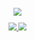 
<p align="center">
  <a href="https://github.com/xxxxsn">
    <img src="https://github-readme-stats-eight-theta.vercel.app/api?username=xxxxsn&show_icons=true&theme=algolia&include_all_commits=true&count_private=true&hide=prs,issues"/>
  </a>
</p>
 
<p align="center">
  <a href="https://github.com/xxxxsn">
    <img src="https://github-readme-stats-eight-theta.vercel.app/api/top-langs/?username=xxxxsn&layout=compact&langs_count=8&theme=algolia"/>
  </a>
  <a href="https://github.com/xxxxsn">
    <img src="https://github-readme-stats.anuraghazra1.vercel.app/api/pin/?username=xxxxsn&repo=xxxxsn.github.io&theme=algolia" />
  </a>
</p>
